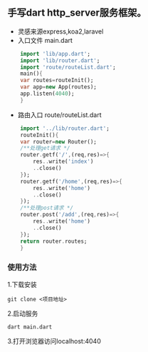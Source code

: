 ## 手写dart http_server服务框架。
- 灵感来源express,koa2,laravel
- 入口文件 main.dart
```dart
    import 'lib/app.dart';
    import 'lib/router.dart';
    import 'route/routeList.dart';
    main(){
    var routes=routeInit();
    var app=new App(routes);
    app.listen(4040);
    }

```
- 路由入口 route/routeList.dart
```dart
    import '../lib/router.dart';
    routeInit(){
    var router=new Router();
    /**处理get请求 */
    router.getf('/',(req,res)=>{
        res..write('index')
        ..close()
    });
    router.getf('/home',(req,res)=>{
        res..write('home')
        ..close()
    });
    /**处理post请求 */
    router.post('/add',(req,res)=>{
        res..write('home')
        ..close()
    });
    return router.routes;
    }
```
### 使用方法
1.下载安装
```shell
git clone <项目地址>
```
2.启动服务
```shell
dart main.dart
```
3.打开浏览器访问localhost:4040

